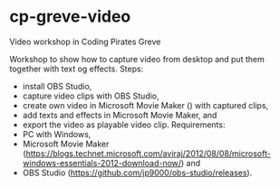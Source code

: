 # cp-greve-video
Video workshop in Coding Pirates Greve

Workshop to show how to capture video from desktop and put them together with text og effects.
Steps:
- install OBS Studio,
- capture video clips with OBS Studio,
- create own video in Microsoft Movie Maker () with captured clips,
- add texts and effects in Microsoft Movie Maker, and
- export the video as playable video clip.
Requirements:
 - PC with Windows,
 - Microsoft Movie Maker (https://blogs.technet.microsoft.com/aviraj/2012/08/08/microsoft-windows-essentials-2012-download-now/) and
 - OBS Studio (https://github.com/jp9000/obs-studio/releases).
